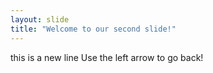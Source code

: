 ```yaml
---
layout: slide
title: "Welcome to our second slide!"
---
```

this is a new line
Use the left arrow to go back!
